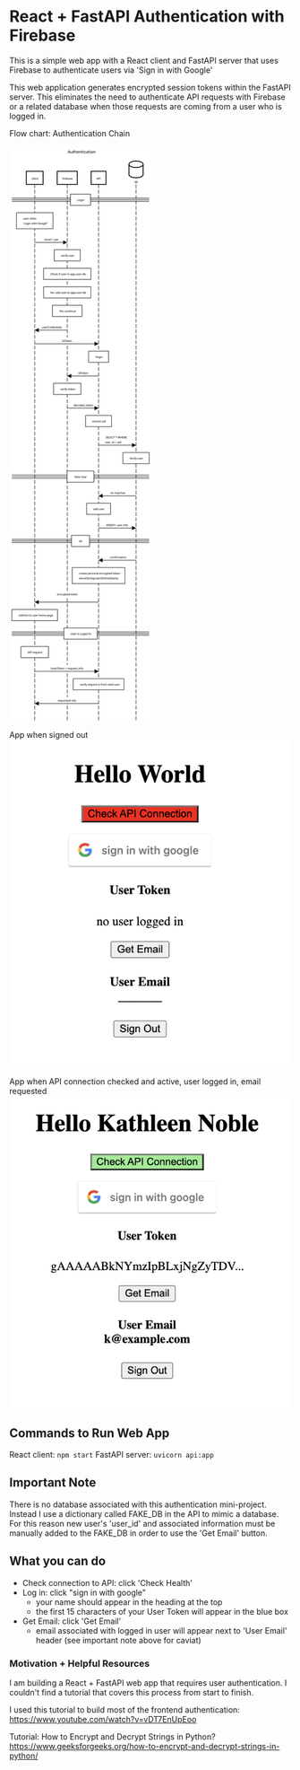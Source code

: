 # React + FastAPI Authentication with Firebase

This is a simple web app with a React client and FastAPI server that uses Firebase to authenticate users via 'Sign in with Google'

This web application generates encrypted session tokens within the FastAPI server. This eliminates the need to authenticate API requests with Firebase or a related database when those requests are coming from a user who is logged in.

Flow chart: Authentication Chain

![Authentication Flow Chart](./auth_flow.svg)

App when signed out
![signed out](./auth_signedOut.png)

App when API connection checked and active, user logged in, email requested
![signed In](./auth_signedIn.png)

## Commands to Run Web App

React client: `npm start`
FastAPI server: `uvicorn api:app`

## Important Note

There is no database associated with this authentication mini-project. Instead I use a dictionary called FAKE_DB in the API to mimic a database. For this reason new user's 'user_id' and associated information must be manually added to the FAKE_DB in order to use the 'Get Email' button.

## What you can do

- Check connection to API: click 'Check Health'
- Log in: click "sign in with google"
  - your name should appear in the heading at the top
  - the first 15 characters of your User Token will appear in the blue box
- Get Email: click 'Get Email'
  - email associated with logged in user will appear next to 'User Email' header (see important note above for caviat)

### Motivation + Helpful Resources

I am building a React + FastAPI web app that requires user authentication. I couldn't find a tutorial that covers this process from start to finish.

I used this tutorial to build most of the frontend authentication: https://www.youtube.com/watch?v=vDT7EnUpEoo

Tutorial: How to Encrypt and Decrypt Strings in Python?
https://www.geeksforgeeks.org/how-to-encrypt-and-decrypt-strings-in-python/
